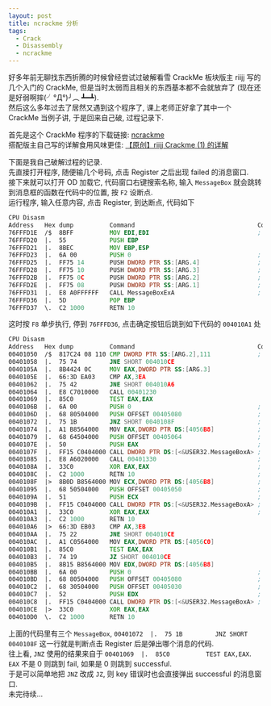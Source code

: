 ```yaml
---
layout: post
title: ncrackme 分析
tags:
  - Crack
  - Disassembly
  - ncrackme
---
```


好多年前无聊找东西折腾的时候曾经尝试过破解看雪 CrackMe 板块版主 riijj 写的几个入门的 CrackMe, 但是当时太弱而且相关的东西基本都不会就放弃了 (现在还是好弱啊摔(╯°Д°)╯︵ ┻━┻).  
然后这么多年过去了居然又遇到这个程序了, 课上老师正好拿了其中一个 CrackMe 当例子讲, 于是回来自己破, 过程记录下.
<!-- more -->
首先是这个 CrackMe 程序的下载链接: [ncrackme](http://pan.baidu.com/s/1pJFHYbh)  
搭配版主自己写的详解食用风味更佳: [【原创】riijj Crackme (1) 的详解](http://bbs.pediy.com/showthread.php?t=7505)  
  
下面是我自己破解过程的记录.  
先直接打开程序, 随便输几个号码, 点击 Register 之后出现 failed 的消息窗口.  
接下来就可以打开 OD 加载它, 代码窗口右键搜索名称, 输入 `MessageBox` 就会跳转到消息框的函数在代码中的位置, 按 `F2` 设断点.  
运行程序, 输入任意内容, 点击 Register, 到达断点, 代码如下  
```asm
CPU Disasm
Address   Hex dump          Command                                  Comments
76FFFD1E  /$  8BFF          MOV EDI,EDI                              ; ID_X USER32.MessageBoxA(hOwner,Text,Caption,Type)
76FFFD20  |.  55            PUSH EBP
76FFFD21  |.  8BEC          MOV EBP,ESP
76FFFD23  |.  6A 00         PUSH 0                                   ; /LanguageID = LANG_NEUTRAL
76FFFD25  |.  FF75 14       PUSH DWORD PTR SS:[ARG.4]                ; |Type => [ARG.4]
76FFFD28  |.  FF75 10       PUSH DWORD PTR SS:[ARG.3]                ; |Caption => [ARG.3]
76FFFD2B  |.  FF75 0C       PUSH DWORD PTR SS:[ARG.2]                ; |Text => [ARG.2]
76FFFD2E  |.  FF75 08       PUSH DWORD PTR SS:[ARG.1]                ; |hOwner => [ARG.1]
76FFFD31  |.  E8 A0FFFFFF   CALL MessageBoxExA                       ; \USER32.MessageBoxExA
76FFFD36  |.  5D            POP EBP
76FFFD37  \.  C2 1000       RETN 10
```
这时按 `F8` 单步执行, 停到 `76FFFD36`, 点击确定按钮后跳到如下代码的 `004010A1` 处  
```asm
CPU Disasm
Address   Hex dump          Command                                  Comments
00401050  /$  817C24 08 110 CMP DWORD PTR SS:[ARG.2],111             ; HEX ncrackme.00401050(guessed hWnd,Msg,wParam,lParam)
00401058  |.  75 74         JNE SHORT 004010CE
0040105A  |.  8B4424 0C     MOV EAX,DWORD PTR SS:[ARG.3]
0040105E  |.  66:3D EA03    CMP AX,3EA
00401062  |.  75 42         JNE SHORT 004010A6
00401064  |.  E8 C7010000   CALL 00401230
00401069  |.  85C0          TEST EAX,EAX
0040106B  |.  6A 00         PUSH 0                                   ; //Type = MB_OK|MB_DEFBUTTON1|MB_APPLMODAL
0040106D  |.  68 80504000   PUSH OFFSET 00405080                     ; ||Caption = "ncrackme"
00401072  |.  75 1B         JNZ SHORT 0040108F                       ; ||
00401074  |.  A1 B8564000   MOV EAX,DWORD PTR DS:[4056B8]            ; ||
00401079  |.  68 64504000   PUSH OFFSET 00405064                     ; ||Text = "Registration successful."
0040107E  |.  50            PUSH EAX                                 ; ||hOwner => [4056B8] = 001A0162, class = myWindowClass, text = Newbie smallsize crackme - v1
0040107F  |.  FF15 C0404000 CALL DWORD PTR DS:[<&USER32.MessageBoxA> ; |\USER32.MessageBoxA
00401085  |.  E8 A6020000   CALL 00401330                            ; |
0040108A  |.  33C0          XOR EAX,EAX                              ; |
0040108C  |.  C2 1000       RETN 10                                  ; |
0040108F  |>  8B0D B8564000 MOV ECX,DWORD PTR DS:[4056B8]            ; |
00401095  |.  68 50504000   PUSH OFFSET 00405050                     ; |Text = "Registration fail."
0040109A  |.  51            PUSH ECX                                 ; |hOwner => [4056B8] = 001A0162, class = myWindowClass, text = Newbie smallsize crackme - v1
0040109B  |.  FF15 C0404000 CALL DWORD PTR DS:[<&USER32.MessageBoxA> ; \USER32.MessageBoxA
004010A1  |.  33C0          XOR EAX,EAX                              ; <== 停到这一行了
004010A3  |.  C2 1000       RETN 10
004010A6  |>  66:3D EB03    CMP AX,3EB
004010AA  |.  75 22         JNE SHORT 004010CE
004010AC  |.  A1 C0564000   MOV EAX,DWORD PTR DS:[4056C0]
004010B1  |.  85C0          TEST EAX,EAX
004010B3  |.  74 19         JZ SHORT 004010CE
004010B5  |.  8B15 B8564000 MOV EDX,DWORD PTR DS:[4056B8]
004010BB  |.  6A 00         PUSH 0                                   ; /Type = MB_OK|MB_DEFBUTTON1|MB_APPLMODAL
004010BD  |.  68 80504000   PUSH OFFSET 00405080                     ; |Caption = "ncrackme"
004010C2  |.  68 30504000   PUSH OFFSET 00405030                     ; |Text = "good function, i was cracked"
004010C7  |.  52            PUSH EDX                                 ; |hOwner => [4056B8] = 001A0162, class = myWindowClass, text = Newbie smallsize crackme - v1
004010C8  |.  FF15 C0404000 CALL DWORD PTR DS:[<&USER32.MessageBoxA> ; \USER32.MessageBoxA
004010CE  |>  33C0          XOR EAX,EAX
004010D0  \.  C2 1000       RETN 10
```
上面的代码里有三个 `MessageBox`, `00401072  |.  75 1B         JNZ SHORT 0040108F` 这一行就是判断点击 Register 后是弹出哪个消息的代码.  
往上看, `JNZ` 使用的结果来自于 `00401069  |.  85C0          TEST EAX,EAX`. `EAX` 不是 0 则跳到 fail, 如果是 0 则跳到 successful.  
于是可以简单地把 `JNZ` 改成 `JZ`, 则 key 错误时也会直接弹出 successful 的消息窗口.  
未完待续...
